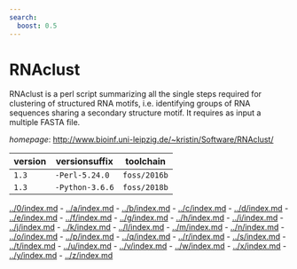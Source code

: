 ```yaml
---
search:
  boost: 0.5
---
```

# RNAclust

RNAclust is a perl script summarizing all the single steps required for clustering  of structured RNA motifs, i.e. identifying groups of RNA sequences sharing a secondary structure  motif. It requires as input a multiple FASTA file.

*homepage*: <http://www.bioinf.uni-leipzig.de/~kristin/Software/RNAclust/>

version | versionsuffix | toolchain
--------|---------------|----------
``1.3`` | ``-Perl-5.24.0`` | ``foss/2016b``
``1.3`` | ``-Python-3.6.6`` | ``foss/2018b``

[../0/index.md](0) - [../a/index.md](a) - [../b/index.md](b) - [../c/index.md](c) - [../d/index.md](d) - [../e/index.md](e) - [../f/index.md](f) - [../g/index.md](g) - [../h/index.md](h) - [../i/index.md](i) - [../j/index.md](j) - [../k/index.md](k) - [../l/index.md](l) - [../m/index.md](m) - [../n/index.md](n) - [../o/index.md](o) - [../p/index.md](p) - [../q/index.md](q) - [../r/index.md](r) - [../s/index.md](s) - [../t/index.md](t) - [../u/index.md](u) - [../v/index.md](v) - [../w/index.md](w) - [../x/index.md](x) - [../y/index.md](y) - [../z/index.md](z)


